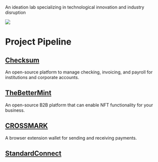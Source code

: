 An ideation lab specializing in technological innovation and industry disruption

<img src="https://github.com/whirledlabs/.github/blob/main/profile/wearebuilding3.png" />

# Project Pipeline

## [Checksum](https://github.com/checksumso)

An open-source platform to manage checking, invoicing, and payroll for institutions and corporate accounts.

## [TheBetterMint](https://github.com/thebettermint)

An open-source B2B platform that can enable NFT functionality for your business.

## [CROSSMARK](https://github.com/crossmarkio)

A browser extension wallet for sending and receiving payments.

## [StandardConnect](https://github.com/standardconnect)
